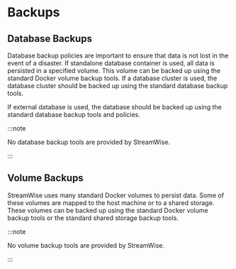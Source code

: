 # Backups

## Database Backups

Database backup policies are important to ensure that data is not lost in the event of a disaster. If standalone database container is used, all data is persisted in a specified volume. This volume can be backed up using the standard Docker volume backup tools. If a database cluster is used, the database cluster should be backed up using the standard database backup tools.

If external database is used, the database should be backed up using the standard database backup tools and policies.

:::note

No database backup tools are provided by StreamWise.

:::

## Volume Backups

StreamWise uses many standard Docker volumes to persist data. Some of these volumes are mapped to the host machine or to a shared storage. These volumes can be backed up using the standard Docker volume backup tools or the standard shared storage backup tools.

:::note

No volume backup tools are provided by StreamWise.

:::